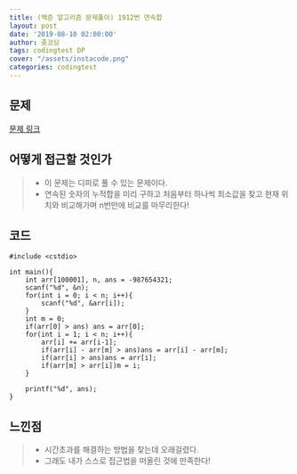 ```yaml
---
title: (백준 알고리즘 문제풀이) 1912번 연속합
layout: post
date: '2019-08-10 02:00:00'
author: 줌코딩
tags: codingtest DP
cover: "/assets/instacode.png"
categories: codingtest
---
```


## 문제

[문제 링크](https://www.acmicpc.net/problem/1912)

## 어떻게 접근할 것인가

>* 이 문제는 디피로 풀 수 있는 문제이다.
>* 연속된 숫자의 누적합을 미리 구하고 처음부터 하나씩 최소값을 찾고 현재 위치와 비교해가며 n번만에 비교를 마무리한다!

## 코드

    #include <cstdio>

    int main(){
        int arr[100001], n, ans = -987654321;
        scanf("%d", &n);
        for(int i = 0; i < n; i++){
            scanf("%d", &arr[i]);
        }
        int m = 0;
        if(arr[0] > ans) ans = arr[0]; 
        for(int i = 1; i < n; i++){
            arr[i] += arr[i-1];
            if(arr[i] - arr[m] > ans)ans = arr[i] - arr[m];
            if(arr[i] > ans)ans = arr[i];
            if(arr[m] > arr[i])m = i;
        }
        
        printf("%d", ans);
    }

## 느낀점

>* 시간초과를 해결하는 방법을 찾는데 오래걸렸다.
>* 그래도 내가 스스로 접근법을 떠올린 것에 만족한다!
